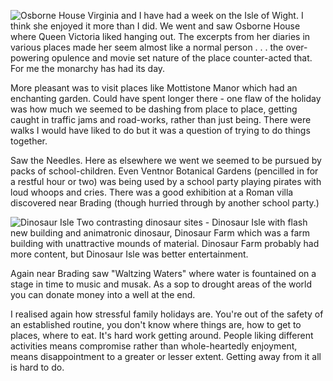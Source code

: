 ![Osborne House](osborne.jpg)
Virginia and I have had a week on the Isle of Wight. I think she enjoyed it more than I did. We went and saw Osborne House where Queen Victoria liked hanging out. The excerpts from her diaries in various places made her seem almost like a normal person . . . the over-powering opulence and movie set nature of the place counter-acted that. For me the monarchy has had its day.

More pleasant was to visit places like Mottistone Manor which had an enchanting garden. Could have spent longer there - one flaw of the holiday was how much we seemed to be dashing from place to place, getting caught in traffic jams and road-works, rather than just being. There were walks I would have liked to do but it was a question of trying to do things together.

Saw the Needles. Here as elsewhere we went we seemed to be pursued by packs of school-children. Even Ventnor Botanical Gardens (pencilled in for a restful hour or two) was being used by a school party playing pirates with loud whoops and cries. There was a good exhibition at a Roman villa discovered near Brading (though hurried through by another school party.)

![Dinosaur Isle](dinosaur_isle.jpg)
Two contrasting dinosaur sites - Dinosaur Isle with flash new building and animatronic dinosaur, Dinosaur Farm which was a farm building with unattractive mounds of material. Dinosaur Farm probably had more content, but Dinosaur Isle was better entertainment.

Again near Brading saw "Waltzing Waters" where water is fountained on a stage in time to music and musak. As a sop to drought areas of the world you can donate money into a well at the end.

I realised again how stressful family holidays are. You're out of the safety of an established routine, you don't know where things are, how to get to places, where to eat. It's hard work getting around. People liking different activities means compromise rather than whole-heartedly enjoyment, means disappointment to a greater or lesser extent. Getting away from it all is hard to do.
